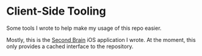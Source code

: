 # Client-Side Tooling

Some tools I wrote to help make my usage of this repo easier.

Mostly, this is the [Second Brain](https://github.com/younata/second_brain) iOS application I wrote. At the moment, this only provides a cached interface to the repository.
